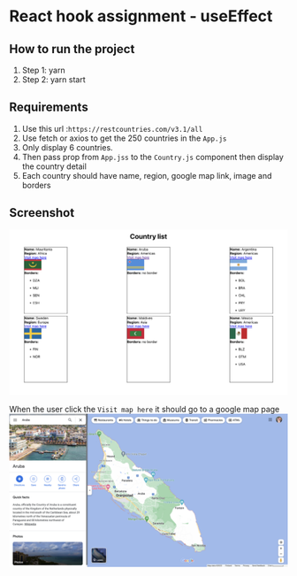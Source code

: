 # React hook assignment - useEffect

## How to run the project

1. Step 1: yarn
2. Step 2: yarn start

## Requirements

1. Use this url :`https://restcountries.com/v3.1/all`
2. Use fetch or axios to get the 250 countries in the `App.js`
3. Only display 6 countries.
4. Then pass prop from `App.jss` to the `Country.js` component then display the country detail
5. Each country should have name, region, google map link, image and borders

## Screenshot

![country list](./src/components/assets/countryList.png)

When the user click the `Visit map here` it should go to a google map page
![google map](./src/components/assets/googleMaps.png)
